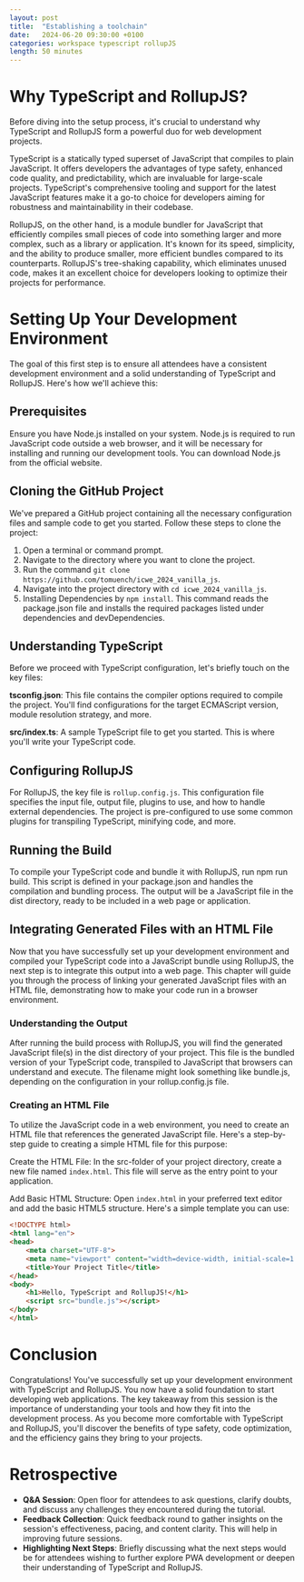 ```yaml
---
layout: post
title:  "Establishing a toolchain"
date:   2024-06-20 09:30:00 +0100
categories: workspace typescript rollupJS
length: 50 minutes
---
```


# Why TypeScript and RollupJS?
Before diving into the setup process, it's crucial to understand why TypeScript and RollupJS form a powerful duo for web development projects.

TypeScript is a statically typed superset of JavaScript that compiles to plain JavaScript. It offers developers the advantages of type safety, enhanced code quality, and predictability, which are invaluable for large-scale projects. TypeScript's comprehensive tooling and support for the latest JavaScript features make it a go-to choice for developers aiming for robustness and maintainability in their codebase.

RollupJS, on the other hand, is a module bundler for JavaScript that efficiently compiles small pieces of code into something larger and more complex, such as a library or application. It's known for its speed, simplicity, and the ability to produce smaller, more efficient bundles compared to its counterparts. RollupJS's tree-shaking capability, which eliminates unused code, makes it an excellent choice for developers looking to optimize their projects for performance.


# Setting Up Your Development Environment
The goal of this first step is to ensure all attendees have a consistent development environment and a solid understanding of TypeScript and RollupJS. Here's how we'll achieve this:

## Prerequisites
Ensure you have Node.js installed on your system. Node.js is required to run JavaScript code outside a web browser, and it will be necessary for installing and running our development tools. You can download Node.js from the official website.

## Cloning the GitHub Project
We've prepared a GitHub project containing all the necessary configuration files and sample code to get you started. Follow these steps to clone the project:

1. Open a terminal or command prompt.
2. Navigate to the directory where you want to clone the project.
3. Run the command `git clone https://github.com/tomuench/icwe_2024_vanilla_js`. 
4. Navigate into the project directory with `cd icwe_2024_vanilla_js`.
5. Installing Dependencies by `npm install`. This command reads the package.json file and installs the required packages listed under dependencies and devDependencies. 

## Understanding TypeScript 
Before we proceed with TypeScript configuration, let's briefly touch on the key files:

**tsconfig.json**: This file contains the compiler options required to compile the project. You'll find configurations for the target ECMAScript version, module resolution strategy, and more.

**src/index.ts**: A sample TypeScript file to get you started. This is where you'll write your TypeScript code.

## Configuring RollupJS
For RollupJS, the key file is `rollup.config.js`. This configuration file specifies the input file, output file, plugins to use, and how to handle external dependencies. The project is pre-configured to use some common plugins for transpiling TypeScript, minifying code, and more.

## Running the Build
To compile your TypeScript code and bundle it with RollupJS, run npm run build. This script is defined in your package.json and handles the compilation and bundling process. The output will be a JavaScript file in the dist directory, ready to be included in a web page or application.

## Integrating Generated Files with an HTML File
Now that you have successfully set up your development environment and compiled your TypeScript code into a JavaScript bundle using RollupJS, the next step is to integrate this output into a web page. This chapter will guide you through the process of linking your generated JavaScript files with an HTML file, demonstrating how to make your code run in a browser environment.

### Understanding the Output
After running the build process with RollupJS, you will find the generated JavaScript file(s) in the dist directory of your project. This file is the bundled version of your TypeScript code, transpiled to JavaScript that browsers can understand and execute. The filename might look something like bundle.js, depending on the configuration in your rollup.config.js file.

### Creating an HTML File
To utilize the JavaScript code in a web environment, you need to create an HTML file that references the generated JavaScript file. Here's a step-by-step guide to creating a simple HTML file for this purpose:

Create the HTML File: In the src-folder of your project directory, create a new file named `index.html`. This file will serve as the entry point to your application.

Add Basic HTML Structure: Open `index.html` in your preferred text editor and add the basic HTML5 structure. Here's a simple template you can use:

```html
<!DOCTYPE html>
<html lang="en">
<head>
    <meta charset="UTF-8">
    <meta name="viewport" content="width=device-width, initial-scale=1.0">
    <title>Your Project Title</title>
</head>
<body>
    <h1>Hello, TypeScript and RollupJS!</h1>
    <script src="bundle.js"></script>
</body>
</html>
```

# Conclusion
Congratulations! You've successfully set up your development environment with TypeScript and RollupJS. You now have a solid foundation to start developing web applications. The key takeaway from this session is the importance of understanding your tools and how they fit into the development process. As you become more comfortable with TypeScript and RollupJS, you'll discover the benefits of type safety, code optimization, and the efficiency gains they bring to your projects.

# Retrospective
- **Q&A Session**: Open floor for attendees to ask questions, clarify doubts, and discuss any challenges they encountered during the tutorial.
- **Feedback Collection**: Quick feedback round to gather insights on the session's effectiveness, pacing, and content clarity. This will help in improving future sessions.
- **Highlighting Next Steps**: Briefly discussing what the next steps would be for attendees wishing to further explore PWA development or deepen their understanding of TypeScript and RollupJS.